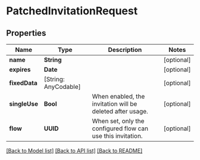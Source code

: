 # PatchedInvitationRequest

## Properties
Name | Type | Description | Notes
------------ | ------------- | ------------- | -------------
**name** | **String** |  | [optional] 
**expires** | **Date** |  | [optional] 
**fixedData** | [String: AnyCodable] |  | [optional] 
**singleUse** | **Bool** | When enabled, the invitation will be deleted after usage. | [optional] 
**flow** | **UUID** | When set, only the configured flow can use this invitation. | [optional] 

[[Back to Model list]](../README.md#documentation-for-models) [[Back to API list]](../README.md#documentation-for-api-endpoints) [[Back to README]](../README.md)


